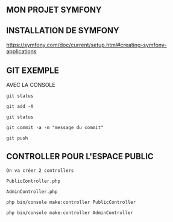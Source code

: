 ## MON PROJET SYMFONY 


## INSTALLATION DE SYMFONY

https://symfony.com/doc/current/setup.html#creating-symfony-applications

## GIT EXEMPLE

AVEC LA CONSOLE

    git status

    git add -A

    git status

    git commit -a -m "message du commit"

    git push


## CONTROLLER POUR L'ESPACE PUBLIC

    On va créer 2 controllers
    
    PublicController.php

    AdminController.php

    php bin/console make:controller PublicController

    php bin/console make:controller AdminController



